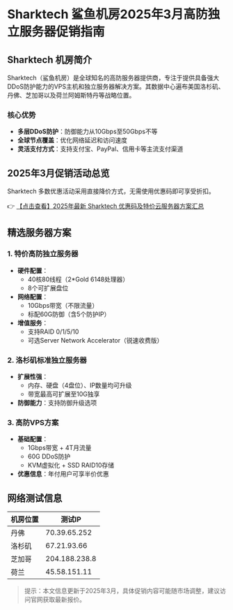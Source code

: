 # Sharktech 鲨鱼机房2025年3月高防独立服务器促销指南

## Sharktech 机房简介

Sharktech（鲨鱼机房）是全球知名的高防服务器提供商，专注于提供具备强大DDoS防护能力的VPS主机和独立服务器解决方案。其数据中心遍布美国洛杉矶、丹佛、芝加哥以及荷兰阿姆斯特丹等战略位置。

### 核心优势
- **多层DDoS防护**：防御能力从10Gbps至50Gbps不等
- **全球节点覆盖**：优化网络延迟和访问速度
- **灵活支付方式**：支持支付宝、PayPal、信用卡等主流支付渠道

## 2025年3月促销活动总览

Sharktech 多数优惠活动采用直接降价方式，无需使用优惠码即可享受折扣。

👉 [【点击查看】2025年最新 Sharktech 优惠码及特价云服务器方案汇总](https://bit.ly/Sharktech)

## 精选服务器方案

### 1. 特价高防独立服务器
- **硬件配置**：
  - 40核80线程（2*Gold 6148处理器）
  - 8个可扩展盘位
- **网络配置**：
  - 10Gbps带宽（不限流量）
  - 标配60G防御（含5个防护IP）
- **增值服务**：
  - 支持RAID 0/1/5/10
  - 可选Server Network Accelerator（锐速收费版）

### 2. 洛杉矶标准独立服务器
- **扩展性强**：
  - 内存、硬盘（4盘位）、IP数量均可升级
  - 带宽最高可扩展至10G独享
- **防御能力**：支持防御升级选项

### 3. 高防VPS方案
- **基础配置**：
  - 1Gbps带宽 + 4T月流量
  - 60G DDoS防护
  - KVM虚拟化 + SSD RAID10存储
- **优惠信息**：年付用户可享半价优惠

## 网络测试信息
| 机房位置   | 测试IP         |
|------------|----------------|
| 丹佛       | 70.39.65.252   |
| 洛杉矶     | 67.21.93.66    |
| 芝加哥     | 204.188.238.8  |
| 荷兰       | 45.58.151.11   |

> 提示：本文信息更新于2025年3月，具体促销内容可能随市场调整，建议访问官网获取最新报价。